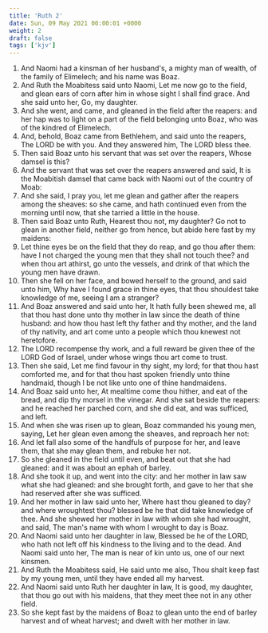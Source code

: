 ```yaml
---
title: 'Ruth 2'
date: Sun, 09 May 2021 00:00:01 +0000
weight: 2
draft: false
tags: ['kjv'] 
---
```


1. And Naomi had a kinsman of her husband's, a mighty man of wealth, of the family of Elimelech; and his name was Boaz.
2. And Ruth the Moabitess said unto Naomi, Let me now go to the field, and glean ears of corn after him in whose sight I shall find grace. And she said unto her, Go, my daughter.
3. And she went, and came, and gleaned in the field after the reapers: and her hap was to light on a part of the field belonging unto Boaz, who was of the kindred of Elimelech.
4. And, behold, Boaz came from Bethlehem, and said unto the reapers, The LORD be with you. And they answered him, The LORD bless thee.
5. Then said Boaz unto his servant that was set over the reapers, Whose damsel is this?
6. And the servant that was set over the reapers answered and said, It is the Moabitish damsel that came back with Naomi out of the country of Moab:
7. And she said, I pray you, let me glean and gather after the reapers among the sheaves: so she came, and hath continued even from the morning until now, that she tarried a little in the house.
8. Then said Boaz unto Ruth, Hearest thou not, my daughter? Go not to glean in another field, neither go from hence, but abide here fast by my maidens:
9. Let thine eyes be on the field that they do reap, and go thou after them: have I not charged the young men that they shall not touch thee? and when thou art athirst, go unto the vessels, and drink of that which the young men have drawn.
10. Then she fell on her face, and bowed herself to the ground, and said unto him, Why have I found grace in thine eyes, that thou shouldest take knowledge of me, seeing I am a stranger?
11. And Boaz answered and said unto her, It hath fully been shewed me, all that thou hast done unto thy mother in law since the death of thine husband: and how thou hast left thy father and thy mother, and the land of thy nativity, and art come unto a people which thou knewest not heretofore.
12. The LORD recompense thy work, and a full reward be given thee of the LORD God of Israel, under whose wings thou art come to trust.
13. Then she said, Let me find favour in thy sight, my lord; for that thou hast comforted me, and for that thou hast spoken friendly unto thine handmaid, though I be not like unto one of thine handmaidens.
14. And Boaz said unto her, At mealtime come thou hither, and eat of the bread, and dip thy morsel in the vinegar. And she sat beside the reapers: and he reached her parched corn, and she did eat, and was sufficed, and left.
15. And when she was risen up to glean, Boaz commanded his young men, saying, Let her glean even among the sheaves, and reproach her not:
16. And let fall also some of the handfuls of purpose for her, and leave them, that she may glean them, and rebuke her not.
17. So she gleaned in the field until even, and beat out that she had gleaned: and it was about an ephah of barley.
18. And she took it up, and went into the city: and her mother in law saw what she had gleaned: and she brought forth, and gave to her that she had reserved after she was sufficed.
19. And her mother in law said unto her, Where hast thou gleaned to day? and where wroughtest thou? blessed be he that did take knowledge of thee. And she shewed her mother in law with whom she had wrought, and said, The man's name with whom I wrought to day is Boaz.
20. And Naomi said unto her daughter in law, Blessed be he of the LORD, who hath not left off his kindness to the living and to the dead. And Naomi said unto her, The man is near of kin unto us, one of our next kinsmen.
21. And Ruth the Moabitess said, He said unto me also, Thou shalt keep fast by my young men, until they have ended all my harvest.
22. And Naomi said unto Ruth her daughter in law, It is good, my daughter, that thou go out with his maidens, that they meet thee not in any other field.
23. So she kept fast by the maidens of Boaz to glean unto the end of barley harvest and of wheat harvest; and dwelt with her mother in law.
